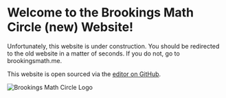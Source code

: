 # Welcome to the Brookings Math Circle (new) Website!

Unfortunately, this website is under construction. You should be redirected to the old website in a matter of seconds. If you do not, go to brookingsmath.me.



This website is open sourced via the [editor on GitHub](https://github.com/Nepaltechguy2/brkgsmathcircle).

![Brookings Math Circle Logo](http://lh5.googleusercontent.com/fJp_N2yINVKnKUDt6et2y6hTVIRpIXPUY0EGzxb2IDPmzKEIdRQKsFN6BqhI4Zaj6QwM3YhPVA=w271)
